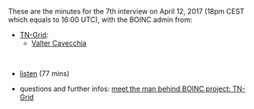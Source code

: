 These are the minutes for the 7th interview on April 12, 2017 (18pm CEST which equals to 16:00 UTC),
with the BOINC admin from:
* [TN-Grid](http://gene.disi.unitn.it/test/index.php):
  * [Valter Cavecchia](http://gene.disi.unitn.it/test/show_user.php?userid=1)
  
<br>

* [listen](https://soundcloud.com/gridcoin-community-hangouts/gridcoin-interview-007-tn-grid) (77 mins)

* questions and further infos: [meet the man behind BOINC project: TN-Grid](https://steemit.com/gridcoin/@erkan/meet-the-man-behind-boinc-project-tn-grid)

